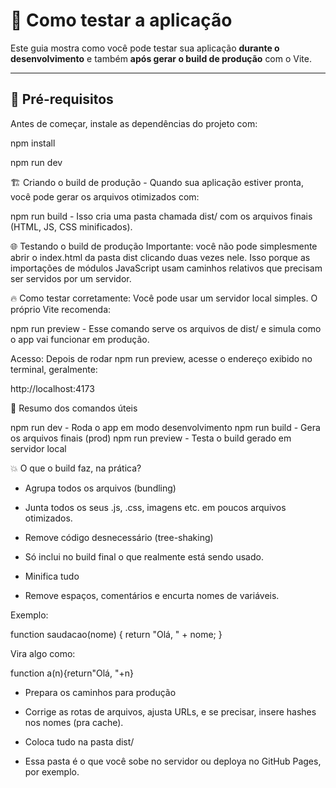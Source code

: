 # 🚀 Como testar a aplicação

Este guia mostra como você pode testar sua aplicação **durante o desenvolvimento** e também **após gerar o build de produção** com o Vite.

---

## 🔧 Pré-requisitos

Antes de começar, instale as dependências do projeto com:

npm install

npm run dev

🏗️ Criando o build de produção - Quando sua aplicação estiver pronta, você pode gerar os arquivos otimizados com:


npm run build - Isso cria uma pasta chamada dist/ com os arquivos finais (HTML, JS, CSS minificados).

🌐 Testando o build de produção
Importante: você não pode simplesmente abrir o index.html da pasta dist clicando duas vezes nele.
Isso porque as importações de módulos JavaScript usam caminhos relativos que precisam ser servidos por um servidor.

🔥 Como testar corretamente: Você pode usar um servidor local simples. O próprio Vite recomenda:

npm run preview - Esse comando serve os arquivos de dist/ e simula como o app vai funcionar em produção.

Acesso: Depois de rodar npm run preview, acesse o endereço exibido no terminal, geralmente:

http://localhost:4173 

📂 Resumo dos comandos úteis

npm run dev -	Roda o app em modo desenvolvimento
npm run build -	Gera os arquivos finais (prod)
npm run preview	- Testa o build gerado em servidor local


💥 O que o build faz, na prática?

- Agrupa todos os arquivos (bundling)
- Junta todos os seus .js, .css, imagens etc. em poucos arquivos otimizados.

- Remove código desnecessário (tree-shaking)
- Só inclui no build final o que realmente está sendo usado.

- Minifica tudo
- Remove espaços, comentários e encurta nomes de variáveis.

Exemplo:

function saudacao(nome) {
  return "Olá, " + nome;
}

Vira algo como:

function a(n){return"Olá, "+n}

- Prepara os caminhos para produção
- Corrige as rotas de arquivos, ajusta URLs, e se precisar, insere hashes nos nomes (pra cache).

- Coloca tudo na pasta dist/
- Essa pasta é o que você sobe no servidor ou deploya no GitHub Pages, por exemplo.

